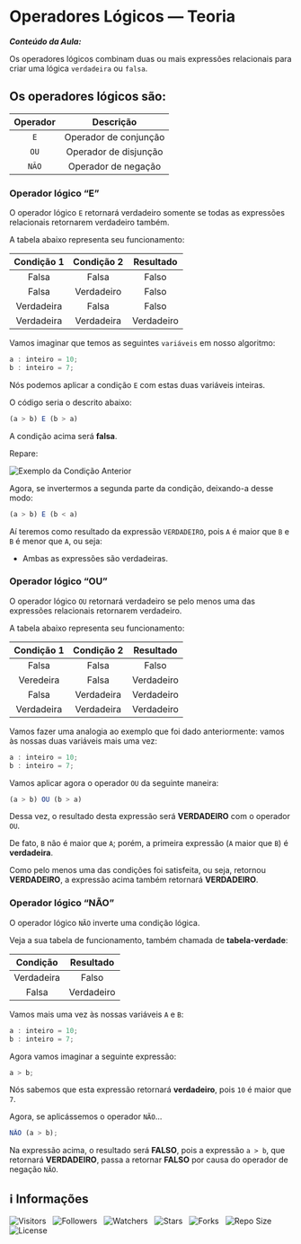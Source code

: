 <!-- Título -->
# Operadores Lógicos — Teoria

***Conteúdo da Aula:***

Os operadores lógicos combinam duas ou mais expressões relacionais para criar uma lógica `verdadeira` ou `falsa`.

## Os operadores lógicos são:

| Operador | Descrição |
| :------: | :-------: |
| `E` | Operador de conjunção |
| `OU` | Operador de disjunção |
| `NÃO` | Operador de negação |

### Operador lógico “E”

O operador lógico `E` retornará verdadeiro somente se todas as expressões relacionais retornarem verdadeiro também.

A tabela abaixo representa seu funcionamento:

| Condição 1| Condição 2| Resultado |
| :-------: | :-------: | :--------:|
| Falsa | Falsa | Falso |
| Falsa | Verdadeiro | Falso |
| Verdadeira | Falsa | Falso |
| Verdadeira | Verdadeira | Verdadeiro |

Vamos imaginar que temos as seguintes `variáveis` em nosso algoritmo:

```javascript
a : inteiro = 10;
b : inteiro = 7;
```

Nós podemos aplicar a condição `E` com estas duas variáveis inteiras.

O código seria o descrito abaixo:

```javascript
(a > b) E (b > a)
```

A condição acima será **falsa**.

Repare:

![Exemplo da Condição Anterior](https://d2v0x26thbzlwf.cloudfront.net/prod/14/img/rId15atocqyz2.3ab.png)

Agora, se invertermos a segunda parte da condição, deixando-a desse modo:

```javascript
(a > b) E (b < a)
```

Aí teremos como resultado da expressão `VERDADEIRO`, pois `A` é maior que `B` e `B` é menor que `A`, ou seja:

* Ambas as expressões são verdadeiras.

### Operador lógico “OU”

O operador lógico `OU` retornará verdadeiro se pelo menos uma das expressões relacionais retornarem verdadeiro.

A tabela abaixo representa seu funcionamento:

| Condição 1 | Condição 2 | Resultado |
| :--------: | :--------: | :-------: |
| Falsa | Falsa | Falso |
| Veredeira | Falsa | Verdadeiro |
| Falsa | Verdadeira | Verdadeiro |
| Verdadeira | Verdadeira | Verdadeiro|

Vamos fazer uma analogia ao exemplo que foi dado anteriormente: vamos às nossas duas variáveis mais uma vez:

```javascript
a : inteiro = 10;
b : inteiro = 7;
```

Vamos aplicar agora o operador `OU` da seguinte maneira:

```javascript
(a > b) OU (b > a)
```

Dessa vez, o resultado desta expressão será **VERDADEIRO** com o operador `OU`.

De fato, `B` não é maior que `A`; porém, a primeira expressão (`A` maior que `B`) é **verdadeira**.

Como pelo menos uma das condições foi satisfeita, ou seja, retornou **VERDADEIRO**, a expressão acima também retornará **VERDADEIRO**.

### Operador lógico “NÃO”

O operador lógico `NÃO` inverte uma condição lógica.

Veja a sua tabela de funcionamento, também chamada de **tabela-verdade**:

| Condição | Resultado |
| :------: | :-------: |
| Verdadeira | Falso |
| Falsa | Verdadeiro |

Vamos mais uma vez às nossas variáveis `A` e `B`:

```javascript
a : inteiro = 10;
b : inteiro = 7;
```

Agora vamos imaginar a seguinte expressão:

```javascript
a > b;
```

Nós sabemos que esta expressão retornará **verdadeiro**, pois `10` é maior que `7`.

Agora, se aplicássemos o operador `NÃO`...

```javascript
NÃO (a > b);
```

Na expressão acima, o resultado será **FALSO**, pois a expressão `a > b`, que retornará **VERDADEIRO**, passa a retornar **FALSO** por causa do operador de negação `NÃO`.

<!-- Informações -->
## &#8505; Informações

![Visitors](https://api.visitorbadge.io/api/visitors?path=Devsgeeknerd%2Fcla-ope-log-teo-ope-ari-rel-log-log-par-pro-com-bas&label=Visitantes&labelColor=%23700070&labelStyle=none&countColor=%23000fff&style=plastic&color=%23ffffff "Total de Visitante")
&nbsp;
![Followers](https://img.shields.io/github/followers/Devsgeeknerd?style=p&label=Seguidores&labelColor=800080&color=000fff "Total de Seguidores")
&nbsp;
![Watchers](https://img.shields.io/github/watchers/Devsgeeknerd/cla-ope-log-teo-ope-ari-rel-log-log-par-pro-com-bas?style=p&label=Observadores&labelColor=800080&color=000fff "Total de Observadores")
&nbsp;
![Stars](https://img.shields.io/github/stars/Devsgeeknerd/cla-ope-log-teo-ope-ari-rel-log-log-par-pro-com-bas?style=p&label=Estrelas&labelColor=800080&color=000fff "Total de Estrelas")
&nbsp;
![Forks](https://img.shields.io/github/forks/Devsgeeknerd/cla-ope-log-teo-ope-ari-rel-log-log-par-pro-com-bas?style=p&label=Bifurcações&labelColor=800080&color=000fff "Total de Bifurcações")
&nbsp;
![Repo Size](https://img.shields.io/github/repo-size/Devsgeeknerd/cla-ope-log-teo-ope-ari-rel-log-log-par-pro-com-bas?style=p&label=Tamanho&labelColor=800080&color=000fff "Tamanho do Repositório")
&nbsp;
![License](https://img.shields.io/github/license/Devsgeeknerd/cla-ope-log-teo-ope-ari-rel-log-log-par-pro-com-bas?style=p&label=Licença&labelColor=800080&color=000fff "Licença do Repositório")
